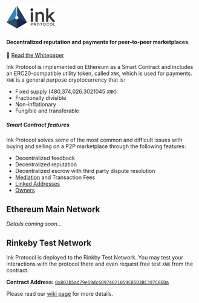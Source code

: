 # <img src="https://raw.githubusercontent.com/InkProtocol/press-kit/master/images/logo.png" height="60">

#### Decentralized reputation and payments for peer-to-peer marketplaces.

:bookmark_tabs: [Read the Whitepaper](https://paywithink.com/wp-content/uploads/2018/01/Ink_Protocol_Whitepaper_V6_Listia_Inc.pdf)

Ink Protocol is implemented on Ethereum as a Smart Contract and includes an ERC20-compatible utility token, called `XNK`, which is used for payments. `XNK` is a general purpose cryptocurrency that is:

- Fixed supply (480,374,026.3021045 `XNK`)
- Fractionally divisible
- Non-inflationary
- Fungible and transferable

##### Smart Contract features

Ink Protocol solves some of the most common and difficult issues with buying and selling on a P2P marketplace through the following features:

- Decentralized feedback
- Decentralized reputation
- Decentralized escrow with third party dispute resolution
- [Mediation](https://github.com/InkProtocol/ink-protocol/wiki/Mediation) and Transaction Fees
- [Linked Addresses](https://github.com/InkProtocol/ink-protocol/wiki/Linked-Addresses)
- [Owners](https://github.com/InkProtocol/ink-protocol/wiki/Owners)

## Ethereum Main Network

*Details coming soon...*

## Rinkeby Test Network

Ink Protocol is deployed to the Rinkby Test Network. You may test your interactions with the protocol there and even request free test `XNK` from the contract.

**Contract Address:** [`0xB03b5ad79e59dc60974021059C85D3BC397C8EDa`](https://rinkeby.etherscan.io/address/0xb03b5ad79e59dc60974021059c85d3bc397c8eda)

Please read our [wiki page](https://github.com/InkProtocol/ink-protocol/wiki/Rinkeby-Test-Network) for more details.
